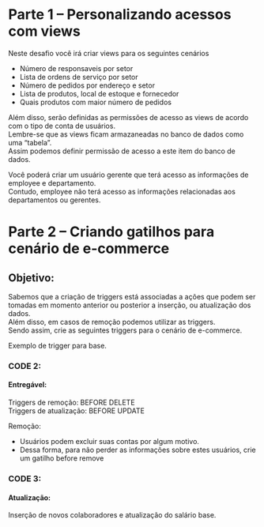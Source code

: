 # Parte 1 – Personalizando acessos com views 
Neste desafio você irá criar views para os seguintes cenários 

- Número de responsaveis por setor
- Lista de ordens de serviço por setor 
- Número de pedidos por endereço e setor
- Lista de produtos, local de estoque e fornecedor
- Quais produtos com maior número de pedidos


Além disso, serão definidas as permissões de acesso as views de acordo com o tipo de conta de usuários.  
Lembre-se que as views ficam armazaneadas no banco de dados como uma “tabela”.  
Assim podemos definir permissão de acesso a este item do banco de dados.  
 
Você poderá criar um usuário gerente que terá acesso as informações de employee e departamento.  
Contudo, employee não terá acesso as informações relacionadas aos departamentos ou gerentes.  

  
# Parte 2 – Criando gatilhos para cenário de e-commerce 

## Objetivo: 

Sabemos que a criação de triggers está associadas a ações que podem ser tomadas em momento anterior ou posterior a inserção, ou atualização dos dados.  
Além disso, em casos de remoção podemos utilizar as triggers.  
Sendo assim, crie as seguintes triggers para o cenário de e-commerce. 

Exemplo de trigger para base.

### CODE 2:  
#### Entregável: 
Triggers de remoção: BEFORE DELETE  
Triggers de atualização: BEFORE UPDATE  

Remoção:
- Usuários podem excluir suas contas por algum motivo.  
- Dessa forma, para não perder as informações sobre estes usuários, crie um gatilho before remove  
  

### CODE 3:
#### Atualização:  
Inserção de novos colaboradores e atualização do salário base.  
